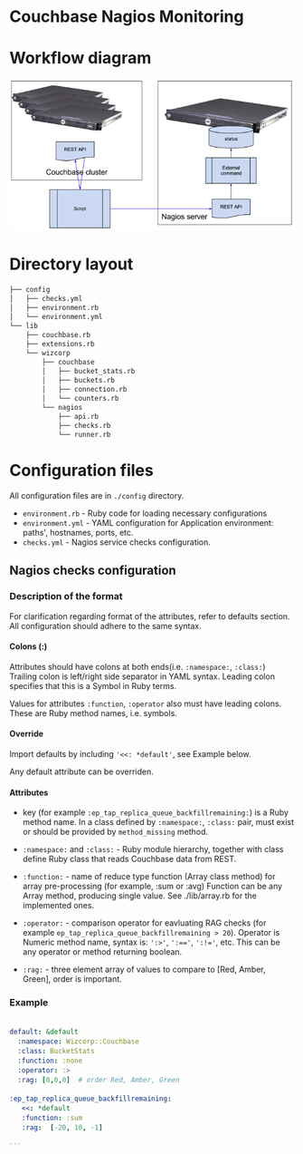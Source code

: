 
Couchbase Nagios Monitoring
===========================

Workflow diagram
======================

![Monitoring Work Flow](images/workflow.png)

Directory layout
======================

````
├── config
│   ├── checks.yml
│   ├── environment.rb
│   └── environment.yml
└── lib
    ├── couchbase.rb
    ├── extensions.rb
    └── wizcorp
        ├── couchbase
        │   ├── bucket_stats.rb
        │   ├── buckets.rb
        │   ├── connection.rb
        │   └── counters.rb
        └── nagios
            ├── api.rb
            ├── checks.rb
            └── runner.rb
````


Configuration files
====================

All configuration files are in `./config` directory.

* `environment.rb` - Ruby code for loading necessary configurations
* `environment.yml` - YAML configuration for Application environment: paths', hostnames, ports, etc.
* `checks.yml` - Nagios service checks configuration.


Nagios checks configuration
---------------------------

### Description of the format


For clarification regarding format of the attributes, refer to defaults section. All configuration should adhere to the same syntax.

#### Colons (:) 


Attributes should have colons at both ends(i.e. `:namespace:`, `:class:`) Trailing colon is left/right side separator in YAML syntax. Leading colon specifies that this is a Symbol in Ruby terms.

Values for attributes `:function`, `:operator` also must have leading colons. These are Ruby method names, i.e. symbols.

#### Override

Import defaults by including `'<<: *default'`, see Example below.

Any default attribute can be overriden. 

#### Attributes

* key (for example `:ep_tap_replica_queue_backfillremaining:`) is a Ruby method name. In a class defined by `:namespace:`, `:class:` pair, must exist or should be provided by `method_missing` method.

* `:namespace:` and `:class:` - Ruby module hierarchy, together with class define Ruby class that reads Couchbase data from REST.

* `:function:` - name of reduce type function (Array class method) for array pre-processing (for example, :sum or :avg) Function can be any Array method, producing single value. See ./lib/array.rb for the implemented ones.

* `:operator:` - comparison operator for eavluating RAG checks (for example `ep_tap_replica_queue_backfillremaining > 20`). Operator is Numeric method name, syntax is: `':>'`, `':=='`, `':!='`, etc. This can be any operator or method returning boolean.

* `:rag:` - three element array of values to compare to [Red, Amber,
    Green], order is important.

### Example

````yaml

default: &default
  :namespace: Wizcorp::Couchbase
  :class: BucketStats
  :function: :none 
  :operator: :>
  :rag: [0,0,0]  # order Red, Amber, Green

:ep_tap_replica_queue_backfillremaining:
   <<: *default
   :function: :sum
   :rag:  [-20, 10, -1]
   
```
